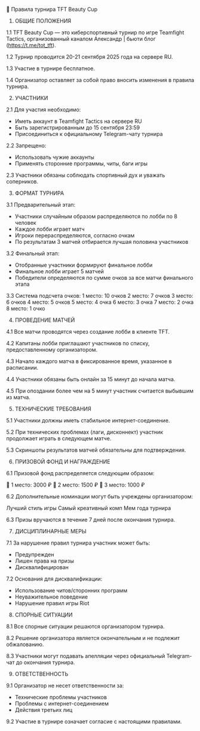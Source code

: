 📜 Правила турнира TFT Beauty Cup

1. ОБЩИЕ ПОЛОЖЕНИЯ

1.1 TFT Beauty Cup — это киберспортивный турнир по игре Teamfight Tactics, организованный каналом Александр | бьюти блог (https://t.me/tot_tft).

1.2 Турнир проводится 20-21 сентября 2025 года на сервере RU.

1.3 Участие в турнире бесплатное.

1.4 Организатор оставляет за собой право вносить изменения в правила турнира.

2. УЧАСТНИКИ

2.1 Для участия необходимо:
- Иметь аккаунт в Teamfight Tactics на сервере RU
- Быть зарегистрированным до 15 сентября 23:59
- Присоединиться к официальному Telegram-чату турнира

2.2 Запрещено:
- Использовать чужие аккаунты
- Применять сторонние программы, читы, баги игры

2.3 Участники обязаны соблюдать спортивный дух и уважать соперников.

3. ФОРМАТ ТУРНИРА

3.1 Предварительный этап:
- Участники случайным образом распределяются по лобби по 8 человек
- Каждое лобби играет матч
- Игроки перераспределяются, согласно очкам
- По результатам 3 матчей отбирается лучшая половина участников

3.2 Финальный этап:
- Отобранные участники формируют финальное лобби
- Финальное лобби играет 5 матчей
- Победители определяются по сумме очков за все матчи финального этапа

3.3 Система подсчета очков:
1 место: 10 очков
2 место: 7 очков
3 место: 6 очков
4 место: 5 очков
5 место: 4 очка
6 место: 3 очка
7 место: 2 очка
8 место: 1 очко

4. ПРОВЕДЕНИЕ МАТЧЕЙ

4.1 Все матчи проводятся через создание лобби в клиенте TFT.

4.2 Капитаны лобби приглашают участников по списку, предоставленному организатором.

4.3 Начало каждого матча в фиксированное время, указанное в расписании.

4.4 Участники обязаны быть онлайн за 15 минут до начала матча.

4.5 При опоздании более чем на 5 минут участник считается выбывшим из матча.

5. ТЕХНИЧЕСКИЕ ТРЕБОВАНИЯ

5.1 Участники должны иметь стабильное интернет-соединение.

5.2 При технических проблемах (лаги, дисконнект) участник продолжает играть в следующем матче.

5.3 Скриншоты результатов матчей обязательны для подтверждения.

6. ПРИЗОВОЙ ФОНД И НАГРАЖДЕНИЕ

6.1 Призовой фонд распределяется следующим образом:

🥇 1 место: 3000 ₽
🥈 2 место: 1500 ₽
🥉 3 место: 1000 ₽

6.2 Дополнительные номинации могут быть учреждены организатором:

Лучший стиль игры
Самый креативный комп
Мем года турнира

6.3 Призы вручаются в течение 7 дней после окончания турнира.

7. ДИСЦИПЛИНАРНЫЕ МЕРЫ

7.1 За нарушение правил турнира участник может быть:
- Предупрежден
- Лишен права на призы
- Дисквалифицирован

7.2 Основания для дисквалификации:
- Использование читов/сторонних программ
- Неуважительное поведение
- Нарушение правил игры Riot

8. СПОРНЫЕ СИТУАЦИИ

8.1 Все спорные ситуации решаются организатором турнира.

8.2 Решение организатора является окончательным и не подлежит обжалованию.

8.3 Участники могут подавать апелляции через официальный Telegram-чат до окончания турнира.

9. ОТВЕТСТВЕННОСТЬ

9.1 Организатор не несет ответственности за:
- Технические проблемы участников
- Проблемы с интернет-соединением
- Действия третьих лиц

9.2 Участие в турнире означает согласие с настоящими правилами.